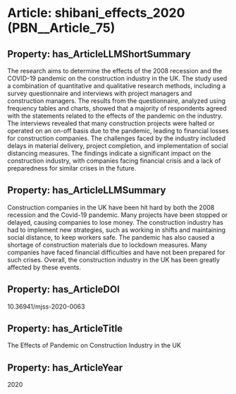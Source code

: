 # Article: __shibani_effects_2020__ (PBN__Article_75)

## Property: has_ArticleLLMShortSummary

The research aims to determine the effects of the 2008 recession and the COVID-19 pandemic on the construction industry in the UK. The study used a combination of quantitative and qualitative research methods, including a survey questionnaire and interviews with project managers and construction managers. The results from the questionnaire, analyzed using frequency tables and charts, showed that a majority of respondents agreed with the statements related to the effects of the pandemic on the industry. The interviews revealed that many construction projects were halted or operated on an on-off basis due to the pandemic, leading to financial losses for construction companies. The challenges faced by the industry included delays in material delivery, project completion, and implementation of social distancing measures. The findings indicate a significant impact on the construction industry, with companies facing financial crisis and a lack of preparedness for similar crises in the future.

## Property: has_ArticleLLMSummary

Construction companies in the UK have been hit hard by both the 2008 recession and the Covid-19 pandemic. Many projects have been stopped or delayed, causing companies to lose money. The construction industry has had to implement new strategies, such as working in shifts and maintaining social distance, to keep workers safe. The pandemic has also caused a shortage of construction materials due to lockdown measures. Many companies have faced financial difficulties and have not been prepared for such crises. Overall, the construction industry in the UK has been greatly affected by these events.

## Property: has_ArticleDOI

10.36941/mjss-2020-0063

## Property: has_ArticleTitle

The Effects of Pandemic on Construction Industry in the UK

## Property: has_ArticleYear

2020

